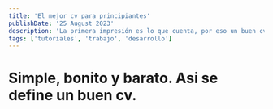 ```yaml
---
title: 'El mejor cv para principiantes'
publishDate: '25 August 2023'
description: 'La primera impresión es lo que cuenta, por eso un buen cv te abrirá muchas puertas.'
tags: ['tutoriales', 'trabajo', 'desarrollo']
---
```


# Simple, bonito y barato. Asi se define un buen cv.
